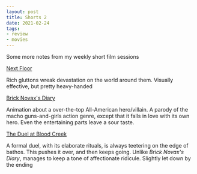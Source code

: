 ```yaml
---
layout: post
title: Shorts 2
date: 2021-02-24
tags:
- review
- movies
---
```




Some more notes from my weekly short film sessions



[Next Floor](https://www.filmsshort.com/short-film-pages/next-floor-denis-villeneuve.html)

Rich gluttons wreak devastation on the world around them. Visually effective, but pretty heavy-handed



[Brick Novax's Diary](https://www.filmsshort.com/short-film-pages/brick-novaxs-diary-matt-piedmont.html)

Animation about a over-the-top All-American hero/villain.  A parody of the macho guns-and-girls action genre, except that it falls in love with its own hero. Even the entertaining parts leave a sour taste.



[The Duel at Blood Creek](https://www.filmsshort.com/short-film-pages/the-duel-at-blood-creek-leo-burton.html)

A formal duel, with its elaborate rituals, is always teetering on the edge of bathos. This pushes it over, and then keeps going.  Unlike _Brick Novax's Diary_, manages to keep a tone of affectionate ridicule. Slightly let down by the ending

